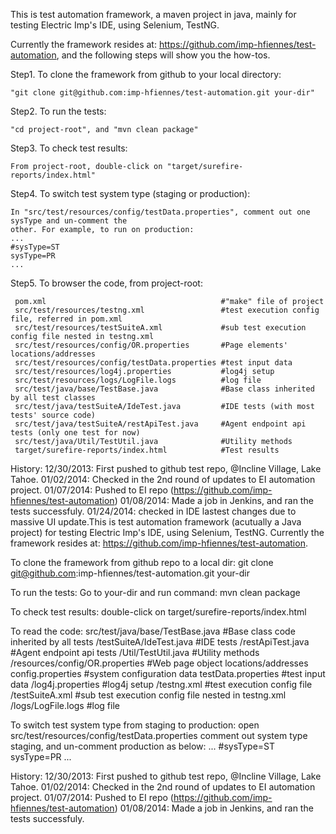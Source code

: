 This is test automation framework, a maven project in java, mainly for testing Electric Imp's IDE, using Selenium, TestNG.

Currently the framework resides at: https://github.com/imp-hfiennes/test-automation, and the following steps will show you the how-tos.

Step1. To clone the framework from github to your local directory:

    "git clone git@github.com:imp-hfiennes/test-automation.git your-dir"

Step2. To run the tests:

    "cd project-root", and "mvn clean package"

Step3. To check test results:

    From project-root, double-click on "target/surefire-reports/index.html"

Step4. To switch test system type (staging or production):

    In "src/test/resources/config/testData.properties", comment out one sysType and un-comment the
    other. For example, to run on production:
    ...
    #sysType=ST
    sysType=PR
    ...

Step5. To browser the code, from project-root:

     pom.xml                                       #"make" file of project
     src/test/resources/testng.xml                 #test execution config file, referred in pom.xml
     src/test/resources/testSuiteA.xml             #sub test execution config file nested in testng.xml
     src/test/resources/config/OR.properties       #Page elements' locations/addresses
     src/test/resources/config/testData.properties #test input data
     src/test/resources/log4j.properties           #log4j setup
     src/test/resources/logs/LogFile.logs          #log file
     src/test/java/base/TestBase.java              #Base class inherited by all test classes
     src/test/java/testSuiteA/IdeTest.java         #IDE tests (with most tests' source code)
     src/test/java/testSuiteA/restApiTest.java     #Agent endpoint api tests (only one test for now)
     src/test/java/Util/TestUtil.java              #Utility methods
     target/surefire-reports/index.html            #Test results

History:
12/30/2013: First pushed to github test repo, @Incline Village, Lake Tahoe.
01/02/2014: Checked in the 2nd round of updates to EI automation project.
01/07/2014: Pushed to EI repo (https://github.com/imp-hfiennes/test-automation)
01/08/2014: Made a job in Jenkins, and ran the tests successfuly.
01/24/2014: checked in IDE lastest changes due to massive UI update.This is test automation framework (acutually a Java project) for testing Electric Imp's IDE, using Selenium, TestNG. 
Currently the framework resides at: https://github.com/imp-hfiennes/test-automation.

To clone the framework from github repo to a local dir:
git clone git@github.com:imp-hfiennes/test-automation.git your-dir

To run the tests:
Go to your-dir and run command:
mvn clean package

To check test results:
double-click on target/surefire-reports/index.html

To read the code: 
src/test/java/base/TestBase.java  #Base class code inherited by all tests
             /testSuiteA/IdeTest.java #IDE tests
                        /restApiTest.java #Agent endpoint api tests 
             /Util/TestUtil.java #Utility methods
        /resources/config/OR.properties #Web page object locations/addresses 
                          config.properties #system configuration data
 		   	  testData.properties #test input data
                  /log4j.properties  #log4j setup
		  /testng.xml   #test execution config file
                  /testSuiteA.xml  #sub test execution config file nested in testng.xml
                  /logs/LogFile.logs    #log file

To switch test system type from staging to production:
open src/test/resources/config/testData.properties
comment out system type staging, and un-comment production as below:
...
#sysType=ST
sysType=PR
...



History:
12/30/2013: First pushed to github test repo, @Incline Village, Lake Tahoe.
01/02/2014: Checked in the 2nd round of updates to EI automation project.
01/07/2014: Pushed to EI repo (https://github.com/imp-hfiennes/test-automation)
01/08/2014: Made a job in Jenkins, and ran the tests successfuly.

